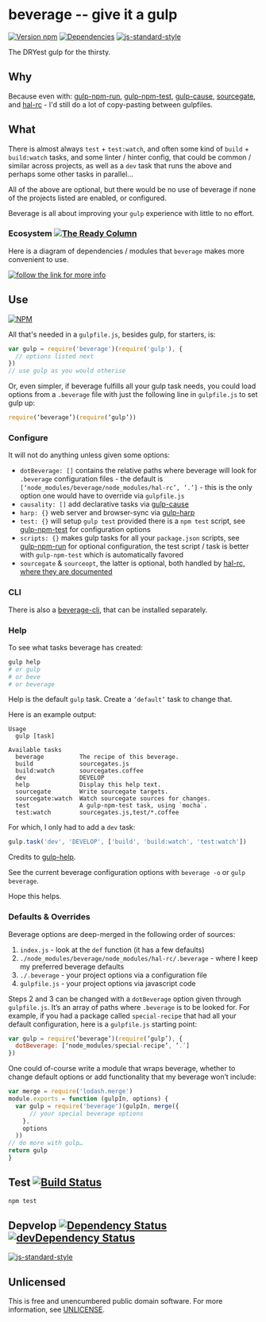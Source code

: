 # beverage -- give it a gulp

[![Version npm](https://img.shields.io/npm/v/beverage.svg?style=flat-square)](https://www.npmjs.com/package/beverage)
[![Dependencies](https://img.shields.io/david/orlin/beverage.svg?style=flat-square)](https://david-dm.org/orlin/beverage)
[![js-standard-style](https://img.shields.io/badge/code%20style-standard-brightgreen.svg?style=flat-square)](http://standardjs.com)

The DRYest gulp for the thirsty.

## Why

Because even with:
[gulp-npm-run](https://github.com/gulpsome/gulp-npm-run),
[gulp-npm-test](https://github.com/gulpsome/gulp-npm-test),
[gulp-cause](https://github.com/gulpsome/gulp-cause),
[sourcegate](https://github.com/orlin/sourcegate),
and [hal-rc](https://github.com/gulpsome/hal-rc) -
I'd still do a lot of copy-pasting between gulpfiles.

## What

There is almost always `test` + `test:watch`,
and often some kind of `build` + `build:watch` tasks,
and some linter / hinter config, that could be common /
similar across projects, as well as a `dev` task that
runs the above and perhaps some other tasks in parallel...

All of the above are optional, but there would be no use of beverage
if none of the projects listed are enabled, or configured.

Beverage is all about improving your `gulp` experience with little to no effort.

### Ecosystem [![The Ready Column](https://badge.waffle.io/gulpsome/beverage.png?label=ready&title=Urgent)](http://waffle.io/gulpsome/beverage)

Here is a diagram of dependencies / modules that `beverage` makes more convenient to use.

[![](doc/Beverage.jpg "follow the link for more info")](doc)

## Use

[![NPM](https://nodei.co/npm/beverage.png?mini=true)](https://www.npmjs.org/package/beverage)

All that's needed in a `gulpfile.js`, besides gulp, for starters, is:

```javascript
var gulp = require('beverage')(require('gulp'), {
  // options listed next
})
// use gulp as you would otherise
```

Or, even simpler, if beverage fulfills all your gulp task needs, you could load options from a `.beverage` file with just the following line in `gulpfile.js` to set gulp up:

```javascript
require(‘beverage’)(require(‘gulp’))
```

### Configure

It will not do anything unless given some options:

- `dotBeverage: []` contains the relative paths where beverage will look for `.beverage` configuration files - the default is `[‘node_modules/beverage/node_modules/hal-rc’, ’.’]` - this is the only option one would have to override via `gulpfile.js`
- `causality: []` add declarative tasks via [gulp-cause](https://github.com/gulpsome/gulp-cause)
- `harp: {}` web server and browser-sync via [gulp-harp](https://github.com/gulpsome/gulp-harp)
- `test: {}` will setup `gulp test` provided there is a `npm test` script, see [gulp-npm-test](https://github.com/gulpsome/gulp-npm-test#configure) for configuration options
- `scripts: {}` makes gulp tasks for all your `package.json` scripts, see [gulp-npm-run](https://github.com/gulpsome/gulp-npm-run#configure) for optional configuration, the test script / task is better with `gulp-npm-test` which is automatically favored
- `sourcegate` & `sourceopt`, the latter is optional, both handled by [hal-rc, where they are documented](https://github.com/gulpsome/hal-rc#configure)

### CLI

There is also a [beverage-cli](https://github.com/gulpsome/beverage-cli),
that can be installed separately.

### Help

To see what tasks beverage has created:

```sh
gulp help
# or gulp
# or beve
# or beverage
```

Help is the default `gulp` task.  Create a `’default’` task to change that.

Here is an example output:

```text
Usage
  gulp [task]

Available tasks
  beverage          The recipe of this beverage.
  build             sourcegates.js
  build:watch       sourcegates.coffee
  dev               DEVELOP
  help              Display this help text.
  sourcegate        Write sourcegate targets.
  sourcegate:watch  Watch sourcegate sources for changes.
  test              A gulp-npm-test task, using `mocha`.
  test:watch        sourcegates.js,test/*.coffee
```

For which, I only had to add a `dev` task:

```javascript
gulp.task('dev', 'DEVELOP', ['build', 'build:watch', 'test:watch'])
```

Credits to [gulp-help](https://www.npmjs.com/package/gulp-help).

See the current beverage configuration options with `beverage -o` or `gulp beverage`.

Hope this helps.

### Defaults & Overrides

Beverage options are deep-merged in the following order of sources:

1. `index.js` - look at the `def` function (it has a few defaults)
2. `./node_modules/beverage/node_modules/hal-rc/.beverage` - where I keep my preferred beverage defaults
3. `./.beverage` - your project options via a configuration file
4. `gulpfile.js` - your project options via javascript code

Steps 2 and 3 can be changed with a `dotBeverage` option given through `gulpfile.js`.  It’s an array of paths where `.beverage` is to be looked for.  For example, if you had a package called `special-recipe` that had all your default configuration, here is a `gulpfile.js` starting point:

```javascript
var gulp = require(‘beverage’)(require(‘gulp’), {
  dotBeverage: [‘node_modules/special-recipe’, ’.’]
})
```

One could of-course write a module that wraps beverage, whether to change default options or add functionality that my beverage won’t include:

```javascript
var merge = require('lodash.merge')
module.exports = function (gulpIn, options) {
  var gulp = require('beverage')(gulpIn, merge({
      // your special beverage options
    },
    options
  ))
// do more with gulp…
return gulp
}
```

## Test [![Build Status](https://img.shields.io/travis/gulpsome/beverage.svg?style=flat)](https://travis-ci.org/gulpsome/beverage)

```sh
npm test
```

## Depvelop [![Dependency Status](https://david-dm.org/gulpsome/beverage.svg)](https://david-dm.org/gulpsome/beverage) [![devDependency Status](https://david-dm.org/gulpsome/beverage/dev-status.svg)](https://david-dm.org/gulpsome/beverage#info=devDependencies)

[![js-standard-style](https://cdn.rawgit.com/feross/standard/master/badge.svg)](https://github.com/feross/standard)

## Unlicensed

This is free and unencumbered public domain software.
For more information, see [UNLICENSE](http://unlicense.org).
